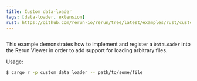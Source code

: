 ```yaml
---
title: Custom data-loader
tags: [data-loader, extension]
rust: https://github.com/rerun-io/rerun/tree/latest/examples/rust/custom_data_loader/src/main.rs?speculative-link
---
```


<picture>
  <img src="https://static.rerun.io/custom_data_loader/e44aadfa02fade5a3cf5d7cbdd6e0bf65d9f6446/full.png" alt="">
  <source media="(max-width: 480px)" srcset="https://static.rerun.io/custom_data_loader/e44aadfa02fade5a3cf5d7cbdd6e0bf65d9f6446/480w.png">
  <source media="(max-width: 768px)" srcset="https://static.rerun.io/custom_data_loader/e44aadfa02fade5a3cf5d7cbdd6e0bf65d9f6446/768w.png">
  <source media="(max-width: 1024px)" srcset="https://static.rerun.io/custom_data_loader/e44aadfa02fade5a3cf5d7cbdd6e0bf65d9f6446/1024w.png">
  <source media="(max-width: 1200px)" srcset="https://static.rerun.io/custom_data_loader/e44aadfa02fade5a3cf5d7cbdd6e0bf65d9f6446/1200w.png">
</picture>

This example demonstrates how to implement and register a `DataLoader` into the Rerun Viewer in order to add support for loading arbitrary files.

Usage:
```sh
$ cargo r -p custom_data_loader -- path/to/some/file
```

